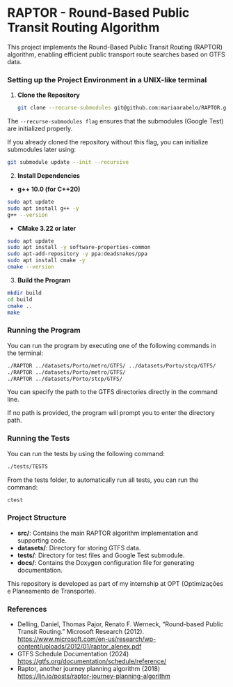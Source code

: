 # RAPTOR - Round-Based Public Transit Routing Algorithm
This project implements the Round-Based Public Transit Routing (RAPTOR) algorithm, 
enabling efficient public transport route searches based on GTFS data.

### Setting up the Project Environment in a UNIX-like terminal
1. **Clone the Repository**
    ```bash 
    git clone --recurse-submodules git@github.com:mariaarabelo/RAPTOR.git
    ```

The ``--recurse-submodules flag`` ensures that the submodules (Google Test) are initialized properly. 
    
If you already cloned the repository without this flag, you can initialize submodules later using:
    
```bash 
git submodule update --init --recursive
```
    
2. **Install Dependencies**
 - **g++ 10.0 (for C++20)**

```bash 
sudo apt update
sudo apt install g++ -y
g++ --version
```
 - **CMake 3.22 or later**

```bash 
sudo apt update
sudo apt install -y software-properties-common
sudo apt-add-repository -y ppa:deadsnakes/ppa
sudo apt install cmake -y
cmake --version
```

3. **Build the Program**

```bash
mkdir build
cd build
cmake ..
make
```

### Running the Program

You can run the program by executing one of the following commands in the terminal:

```bash
./RAPTOR ../datasets/Porto/metro/GTFS/ ../datasets/Porto/stcp/GTFS/
./RAPTOR ../datasets/Porto/metro/GTFS/
./RAPTOR ../datasets/Porto/stcp/GTFS/
```

You can specify the path to the GTFS directories directly in the command line.

If no path is provided, the program will prompt you to enter the directory path.

### Running the Tests
You can run the tests by using the following command:

```bash
./tests/TESTS
```

From the tests folder, to automatically run all tests, you can run the command:

```bash 
ctest
```

### Project Structure
- **src/**: Contains the main RAPTOR algorithm implementation and supporting code.
- **datasets/**: Directory for storing GTFS data.
- **tests/**: Directory for test files and Google Test submodule.
- **docs/**: Contains the Doxygen configuration file for generating documentation.

This repository is developed as part of my internship at OPT (Optimizações e Planeamento de Transporte). 

### References
- Delling, Daniel, Thomas Pajor, Renato F. Werneck, “Round-based Public Transit Routing.” Microsoft Research (2012). https://www.microsoft.com/en-us/research/wp-content/uploads/2012/01/raptor_alenex.pdf
- GTFS Schedule Documentation (2024) https://gtfs.org/documentation/schedule/reference/
- Raptor, another journey planning algorithm (2018) https://ljn.io/posts/raptor-journey-planning-algorithm
